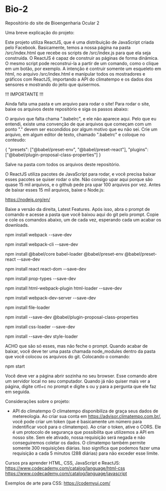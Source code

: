 # Bio-2
Repositório do site de Bioengenharia Ocular 2

Uma breve explicação do projeto:

Este projeto utiliza ReactJS, que é uma distribuição de JavaScript criada pelo Facebook.
Basicamente, temos a nossa página na pasta /src/index.html que recebe os scripts de /src/index.js para que ela seja construída.
O ReactJS é capaz de construir as páginas de forma dinâmica. O mesmo script pode reconstrui-la a partir de um comando,
como o clique em um botão, por exemplo.
A intenção é contruir somente um esqueleto em html, no arquivo /src/index.html e manipular todos os mostradores e gráficos com ReactJS,
importando a API do climatempo e os dados dos sensores e mostrando do jeito que quisermos.

!!! IMPORTANTE !!!

Ainda falta uma pasta e um arquivo para rodar o site! Para rodar o site, baixe os arquivos deste repositório e siga os passos abaixo:

O arquivo que falta chama ".babelrc", e ele não aparece aqui. Pelo que eu entendi, existe uma convenção de que arquivos que começam com um ponto "." devem ser escondidos por algum motivo que eu não sei. Crie um arquivo, em algum editor de texto, chamado ".babelrc" e coloque no conteudo:

{
  "presets": ["@babel/preset-env", "@babel/preset-react"],
  "plugins": ["@babel/plugin-proposal-class-properties"]
}


Salve na pasta com todos os arquivos deste repositório.

O ReactJS utiliza pacotes de JavaScript para rodar, e você precisa baixar esses pacotes se quiser rodar o site. Não consigo upar aqui porque são quase 15 mil arquivos, e o github pede pra upar 100 arquivos por vez.
Antes de baixar esses 15 mil arquivos, baixe o Node.js:

https://nodejs.org/en/

Baixe a versão da direita, Latest Features. Após isso, abra o prompt de comando e acesse a pasta que você baixou aqui do git pelo prompt. Copie e cole os comandos abaixo, um de cada vez, esperando cada um acabar os downloads.

npm install webpack --save-dev

npm install webpack-cli --save-dev

npm install @babel/core babel-loader @babel/preset-env @babel/preset-react --save-dev

npm install react react-dom --save-dev

npm install prop-types --save-dev

npm install html-webpack-plugin html-loader --save-dev

npm install webpack-dev-server --save-dev

npm install file-loader

npm install --save-dev @babel/plugin-proposal-class-properties

npm install css-loader --save-dev

npm install --save-dev style-loader

ACHO que são só esses, mas não feche o prompt. Quando acabar de baixar, você deve ter uma pasta chamada node_modules dentro da pasta que você colocou os arquivos do git. Colocando o comando:

npm start

Você deve ver a página abrir sozinha no seu browser. Esse comando abre um servidor local no seu computador. Quando já não quiser mais ver a página, digite crtl+c no prompt e digite s ou y para a pergunta que ele faz em seguida.

Considerações sobre o projeto:

- API do climatempo
  O climatempo disponibiliza de graça seus dados de metereologia. Ao criar sua conta em https://advisor.climatempo.com.br/, você pode criar um token (que é basicamente um número para indentificar você para o climatempo). Ao criar o token, ative o CORS. Ele é um protocolo de segurança que possibilita que utilizemos a API em nosso site. Sem ele ativado, nossa requisição será negada e não conseguiremos coletar os dados.
  O climatempo também permite somente 300 requisições diárias. Isso significa que podemos fazer uma requisição a cada 5 minutos (288 diárias) para não exceder esse limite.

Cursos pra aprender HTML, CSS, JavaScript e ReactJS:
https://www.codecademy.com/catalog/language/html-css
https://www.codecademy.com/catalog/language/javascript

Exemplos de arte para CSS:
https://codemyui.com/
